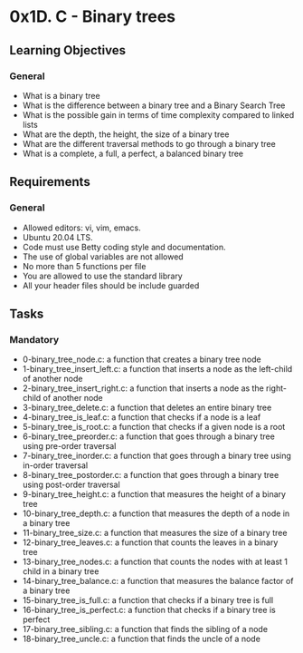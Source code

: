 # 0x1D. C - Binary trees

## Learning Objectives

### General
- What is a binary tree
- What is the difference between a binary tree and a Binary Search Tree
- What is the possible gain in terms of time complexity compared to linked lists
- What are the depth, the height, the size of a binary tree
- What are the different traversal methods to go through a binary tree
- What is a complete, a full, a perfect, a balanced binary tree 


## Requirements

### General
- Allowed editors: vi, vim, emacs.
- Ubuntu 20.04 LTS.
- Code must use Betty coding style and documentation.
- The use of global variables are not allowed
- No more than 5 functions per file
- You are allowed to use the standard library
- All your header files should be include guarded


## Tasks

### Mandatory
- 0-binary_tree_node.c: a function that creates a binary tree node
- 1-binary_tree_insert_left.c: a function that inserts a node as the left-child of another node
- 2-binary_tree_insert_right.c: a function that inserts a node as the right-child of another node
- 3-binary_tree_delete.c: a function that deletes an entire binary tree
- 4-binary_tree_is_leaf.c: a function that checks if a node is a leaf
- 5-binary_tree_is_root.c: a function that checks if a given node is a root
- 6-binary_tree_preorder.c: a function that goes through a binary tree using pre-order traversal
- 7-binary_tree_inorder.c: a function that goes through a binary tree using in-order traversal
- 8-binary_tree_postorder.c: a function that goes through a binary tree using post-order traversal
- 9-binary_tree_height.c: a function that measures the height of a binary tree
- 10-binary_tree_depth.c: a function that measures the depth of a node in a binary tree
- 11-binary_tree_size.c: a function that measures the size of a binary tree
- 12-binary_tree_leaves.c: a function that counts the leaves in a binary tree
- 13-binary_tree_nodes.c: a function that counts the nodes with at least 1 child in a binary tree
- 14-binary_tree_balance.c: a function that measures the balance factor of a binary tree
- 15-binary_tree_is_full.c: a function that checks if a binary tree is full
- 16-binary_tree_is_perfect.c: a function that checks if a binary tree is perfect
- 17-binary_tree_sibling.c: a function that finds the sibling of a node
- 18-binary_tree_uncle.c: a function that finds the uncle of a node
